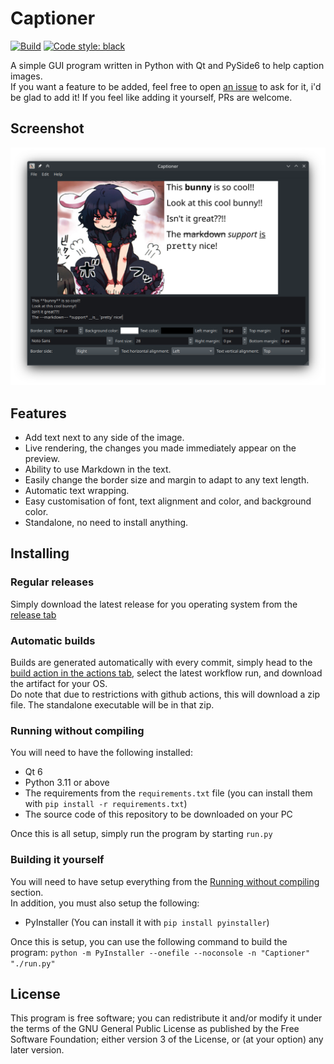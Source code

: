# Captioner
[![Build](https://github.com/Matthieu-LAURENT39/captioner/actions/workflows/build.yml/badge.svg?branch=main&event=push)](https://github.com/Matthieu-LAURENT39/captioner/actions/workflows/build.yml)
[![Code style: black](https://img.shields.io/badge/code%20style-black-000000.svg)](https://github.com/psf/black)

A simple GUI program written in Python with Qt and PySide6 to help caption images.  
If you want a feature to be added, feel free to open [an issue](https://github.com/Matthieu-LAURENT39/captioner/issues) to ask for it, i'd be glad to add it! If you feel like adding it yourself, PRs are welcome.  

## Screenshot
![Screenshot of the program](./screenshots/main.png)

## Features
- Add text next to any side of the image.
- Live rendering, the changes you made immediately appear on the preview.
- Ability to use Markdown in the text.
- Easily change the border size and margin to adapt to any text length.
- Automatic text wrapping.
- Easy customisation of font, text alignment and color, and background color.
- Standalone, no need to install anything.

## Installing

### Regular releases
Simply download the latest release for you operating system from the [release tab](https://github.com/Matthieu-LAURENT39/captioner/releases)

### Automatic builds
Builds are generated automatically with every commit, simply head to the [build action in the actions tab](https://github.com/Matthieu-LAURENT39/captioner/actions/workflows/build.yml), select the latest workflow run, and download the artifact for your OS.  
Do note that due to restrictions with github actions, this will download a zip file. The standalone executable will be in that zip.

### Running without compiling
You will need to have the following installed:
- Qt 6
- Python 3.11 or above
- The requirements from the `requirements.txt` file (you can install them with `pip install -r requirements.txt`)
- The source code of this repository to be downloaded on your PC

Once this is all setup, simply run the program by starting `run.py`

### Building it yourself
You will need to have setup everything from the [Running without compiling](#running-without-compiling) section.  
In addition, you must also setup the following:
- PyInstaller (You can install it with `pip install pyinstaller`)

Once this is setup, you can use the following command to build the program:
`python -m PyInstaller --onefile --noconsole -n "Captioner" "./run.py"`


## License
This program is free software; you can redistribute it and/or modify it under the terms of the GNU General Public License as published by the Free Software Foundation; either version 3 of the License, or (at your option) any later version.